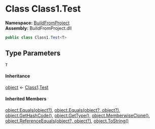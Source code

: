 # Class Class1.Test<T>

__Namespace:__ [BuildFromProject](BuildFromProject.md)  
__Assembly:__ BuildFromProject.dll

```csharp
public class Class1.Test<T>
```

## Type Parameters

`T`

#### Inheritance

[object](https://learn.microsoft.com/dotnet/api/system.object) ← 
[Class1](BuildFromProject.Class1.md).[Test](BuildFromProject.Class1.Test-1.md)<T>

#### Inherited Members

[object.Equals(object?)](https://learn.microsoft.com/dotnet/api/system.object.equals#system-object-equals(system-object)), 
[object.Equals(object?, object?)](https://learn.microsoft.com/dotnet/api/system.object.equals#system-object-equals(system-object-system-object)), 
[object.GetHashCode()](https://learn.microsoft.com/dotnet/api/system.object.gethashcode), 
[object.GetType()](https://learn.microsoft.com/dotnet/api/system.object.gettype), 
[object.MemberwiseClone()](https://learn.microsoft.com/dotnet/api/system.object.memberwiseclone), 
[object.ReferenceEquals(object?, object?)](https://learn.microsoft.com/dotnet/api/system.object.referenceequals), 
[object.ToString()](https://learn.microsoft.com/dotnet/api/system.object.tostring)

